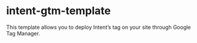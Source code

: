# intent-gtm-template
This template allows you to deploy Intent’s tag on your site through Google Tag Manager.
